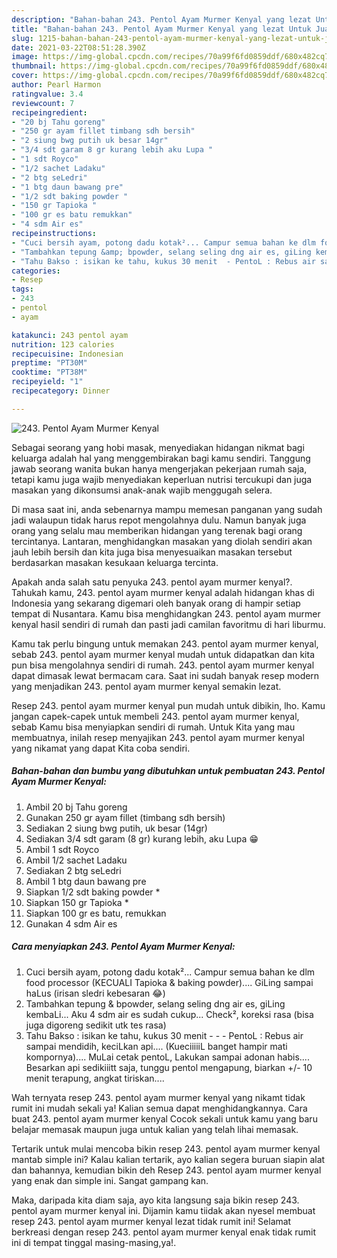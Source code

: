 ```yaml
---
description: "Bahan-bahan 243. Pentol Ayam Murmer Kenyal yang lezat Untuk Jualan"
title: "Bahan-bahan 243. Pentol Ayam Murmer Kenyal yang lezat Untuk Jualan"
slug: 1215-bahan-bahan-243-pentol-ayam-murmer-kenyal-yang-lezat-untuk-jualan
date: 2021-03-22T08:51:28.390Z
image: https://img-global.cpcdn.com/recipes/70a99f6fd0859ddf/680x482cq70/243-pentol-ayam-murmer-kenyal-foto-resep-utama.jpg
thumbnail: https://img-global.cpcdn.com/recipes/70a99f6fd0859ddf/680x482cq70/243-pentol-ayam-murmer-kenyal-foto-resep-utama.jpg
cover: https://img-global.cpcdn.com/recipes/70a99f6fd0859ddf/680x482cq70/243-pentol-ayam-murmer-kenyal-foto-resep-utama.jpg
author: Pearl Harmon
ratingvalue: 3.4
reviewcount: 7
recipeingredient:
- "20 bj Tahu goreng"
- "250 gr ayam fillet timbang sdh bersih"
- "2 siung bwg putih uk besar 14gr"
- "3/4 sdt garam 8 gr kurang lebih aku Lupa "
- "1 sdt Royco"
- "1/2 sachet Ladaku"
- "2 btg seLedri"
- "1 btg daun bawang pre"
- "1/2 sdt baking powder "
- "150 gr Tapioka "
- "100 gr es batu remukkan"
- "4 sdm Air es"
recipeinstructions:
- "Cuci bersih ayam, potong dadu kotak²... Campur semua bahan ke dlm food processor (KECUALI Tapioka &amp; baking powder).... GiLing sampai haLus (irisan sledri kebesaran 😂)"
- "Tambahkan tepung &amp; bpowder, selang seling dng air es, giLing kembaLi... Aku 4 sdm air es sudah cukup... Check², koreksi rasa (bisa juga digoreng sedikit utk tes rasa)"
- "Tahu Bakso : isikan ke tahu, kukus 30 menit  - PentoL : Rebus air sampai mendidih, keciLkan api.... (KueciiiiiL banget hampir mati kompornya).... MuLai cetak pentoL, Lakukan sampai adonan habis.... Besarkan api sedikiiitt saja, tunggu pentol mengapung, biarkan +/- 10 menit terapung, angkat tiriskan...."
categories:
- Resep
tags:
- 243
- pentol
- ayam

katakunci: 243 pentol ayam 
nutrition: 123 calories
recipecuisine: Indonesian
preptime: "PT30M"
cooktime: "PT38M"
recipeyield: "1"
recipecategory: Dinner

---
```



![243. Pentol Ayam Murmer Kenyal](https://img-global.cpcdn.com/recipes/70a99f6fd0859ddf/680x482cq70/243-pentol-ayam-murmer-kenyal-foto-resep-utama.jpg)

Sebagai seorang yang hobi masak, menyediakan hidangan nikmat bagi keluarga adalah hal yang menggembirakan bagi kamu sendiri. Tanggung jawab seorang  wanita bukan hanya mengerjakan pekerjaan rumah saja, tetapi kamu juga wajib menyediakan keperluan nutrisi tercukupi dan juga masakan yang dikonsumsi anak-anak wajib menggugah selera.

Di masa  saat ini, anda sebenarnya mampu memesan panganan yang sudah jadi walaupun tidak harus repot mengolahnya dulu. Namun banyak juga orang yang selalu mau memberikan hidangan yang terenak bagi orang tercintanya. Lantaran, menghidangkan masakan yang diolah sendiri akan jauh lebih bersih dan kita juga bisa menyesuaikan masakan tersebut berdasarkan masakan kesukaan keluarga tercinta. 



Apakah anda salah satu penyuka 243. pentol ayam murmer kenyal?. Tahukah kamu, 243. pentol ayam murmer kenyal adalah hidangan khas di Indonesia yang sekarang digemari oleh banyak orang di hampir setiap tempat di Nusantara. Kamu bisa menghidangkan 243. pentol ayam murmer kenyal hasil sendiri di rumah dan pasti jadi camilan favoritmu di hari liburmu.

Kamu tak perlu bingung untuk memakan 243. pentol ayam murmer kenyal, sebab 243. pentol ayam murmer kenyal mudah untuk didapatkan dan kita pun bisa mengolahnya sendiri di rumah. 243. pentol ayam murmer kenyal dapat dimasak lewat bermacam cara. Saat ini sudah banyak resep modern yang menjadikan 243. pentol ayam murmer kenyal semakin lezat.

Resep 243. pentol ayam murmer kenyal pun mudah untuk dibikin, lho. Kamu jangan capek-capek untuk membeli 243. pentol ayam murmer kenyal, sebab Kamu bisa menyiapkan sendiri di rumah. Untuk Kita yang mau membuatnya, inilah resep menyajikan 243. pentol ayam murmer kenyal yang nikamat yang dapat Kita coba sendiri.

<!--inarticleads1-->

##### Bahan-bahan dan bumbu yang dibutuhkan untuk pembuatan 243. Pentol Ayam Murmer Kenyal:

1. Ambil 20 bj Tahu goreng
1. Gunakan 250 gr ayam fillet (timbang sdh bersih)
1. Sediakan 2 siung bwg putih, uk besar (14gr)
1. Sediakan 3/4 sdt garam (8 gr) kurang lebih, aku Lupa 😁
1. Ambil 1 sdt Royco
1. Ambil 1/2 sachet Ladaku
1. Sediakan 2 btg seLedri
1. Ambil 1 btg daun bawang pre
1. Siapkan 1/2 sdt baking powder *
1. Siapkan 150 gr Tapioka *
1. Siapkan 100 gr es batu, remukkan
1. Gunakan 4 sdm Air es




<!--inarticleads2-->

##### Cara menyiapkan 243. Pentol Ayam Murmer Kenyal:

1. Cuci bersih ayam, potong dadu kotak²... Campur semua bahan ke dlm food processor (KECUALI Tapioka &amp; baking powder).... GiLing sampai haLus (irisan sledri kebesaran 😂)
1. Tambahkan tepung &amp; bpowder, selang seling dng air es, giLing kembaLi... Aku 4 sdm air es sudah cukup... Check², koreksi rasa (bisa juga digoreng sedikit utk tes rasa)
1. Tahu Bakso : isikan ke tahu, kukus 30 menit -  - - PentoL : Rebus air sampai mendidih, keciLkan api.... (KueciiiiiL banget hampir mati kompornya).... MuLai cetak pentoL, Lakukan sampai adonan habis.... Besarkan api sedikiiitt saja, tunggu pentol mengapung, biarkan +/- 10 menit terapung, angkat tiriskan....




Wah ternyata resep 243. pentol ayam murmer kenyal yang nikamt tidak rumit ini mudah sekali ya! Kalian semua dapat menghidangkannya. Cara buat 243. pentol ayam murmer kenyal Cocok sekali untuk kamu yang baru belajar memasak maupun juga untuk kalian yang telah lihai memasak.

Tertarik untuk mulai mencoba bikin resep 243. pentol ayam murmer kenyal mantab simple ini? Kalau kalian tertarik, ayo kalian segera buruan siapin alat dan bahannya, kemudian bikin deh Resep 243. pentol ayam murmer kenyal yang enak dan simple ini. Sangat gampang kan. 

Maka, daripada kita diam saja, ayo kita langsung saja bikin resep 243. pentol ayam murmer kenyal ini. Dijamin kamu tiidak akan nyesel membuat resep 243. pentol ayam murmer kenyal lezat tidak rumit ini! Selamat berkreasi dengan resep 243. pentol ayam murmer kenyal enak tidak rumit ini di tempat tinggal masing-masing,ya!.

